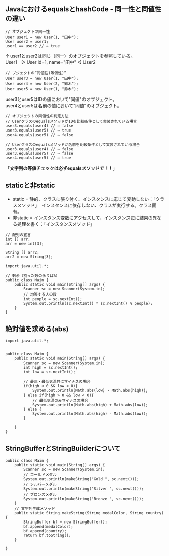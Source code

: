 ## JavaにおけるequalsとhashCode - 同一性と同値性の違い
```
// オブジェクトの同一性
User user1 = new User(1, "田中");
User user2 = user1;
user1 == user2 // ⇒ true
```
↑ user1とuser2は同じ（同一）のオブジェクトを参照している。  
User1　▷ User id=1, name="田中" ◁ User2  
```
// ブジェクトの”同値性(等価性)”
User user3 = new User(1, "田中");
User user4 = new User(2, "鈴木");
User user5 = new User(1, "鈴木");
```
user3とuser5はIDの値において"同値"のオブジェクト。  
user4とuser5は名前の値において"同値"のオブジェクト。    
```
// オブジェクトの同値性の判定方法
// UserクラスのequalsメソッドがIDを比較条件として実装されている場合
user3.equals(user4) // ⇒ false
user3.equals(user5) // ⇒ true
user4.equals(user5) // ⇒ false

// Userクラスのequalsメソッドが名前を比較条件として実装されている場合
user3.equals(user4) // ⇒ false
user3.equals(user5) // ⇒ false
user4.equals(user5) // ⇒ true    
```
「**文字列の等値チェックは必ずequalsメソッドで！！**」

## staticと非static
- static = 静的、クラスに張り付く、インスタンスに応じて変動しない：「クラスメソッド」　インスタンスに依存しない、クラスが実行する。クラス固有。  
- 非static = インスタンス変数にアクセスして、インスタンス毎に結果の異なる処理を書く：「インスタンスメソッド」

```
// 配列の宣言
int [] arr;
arr = new int[3];

String [] arr2;
arr2 = new String[3];

```

```
import java.util.*;

// 剰余（割った数の余りは%）
public class Main {
    public static void main(String[] args) {
        Scanner sc = new Scanner(System.in);
        // 均等する人の数
        int people = sc.nextInt();
        System.out.println(sc.nextInt() * sc.nextInt() % people);
    }
}
```

## 絶対値を求める(abs)
```
import java.util.*;


public class Main {
    public static void main(String[] args) {
        Scanner sc = new Scanner(System.in);
        int high = sc.nextInt();
        int low = sc.nextInt();
        
        // 最高・最低気温共にマイナスの場合
        if(high < 0 && low < 0){
            System.out.println(Math.abs(low) - Math.abs(high));
        } else if(high > 0 && low < 0){
            // 最低気温のみマイナスの場合
            System.out.println(Math.abs(high) + Math.abs(low));
        } else {
            System.out.println(Math.abs(high) - Math.abs(low));
        }
        
    }
}
```
## StringBufferとStringBuilderについて
```
public class Main {
    public static void main(String[] args) {
        Scanner sc = new Scanner(System.in);
        // ゴールドメダル
        System.out.println(makeString("Gold ", sc.next()));
        // シルバーメダル
        System.out.println(makeString("Silver ", sc.next()));
        // ブロンズメダル
        System.out.println(makeString("Bronze ", sc.next()));
    }
    // 文字列生成メソッド
    public static String makeString(String medalColor, String country){
        StringBuffer bf = new StringBuffer();
        bf.append(medalColor);
        bf.append(country);
        return bf.toString();
    }
    
}
```
